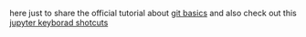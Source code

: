 here just to share the official tutorial about [git basics](https://git-scm.com/book/en/v2/Git-Basics-Getting-a-Git-Repository)
and also check out this [jupyter keyborad shotcuts](https://sowingseasons.com/blog/reference/2016/01/jupyter-keyboard-shortcuts/23298516)